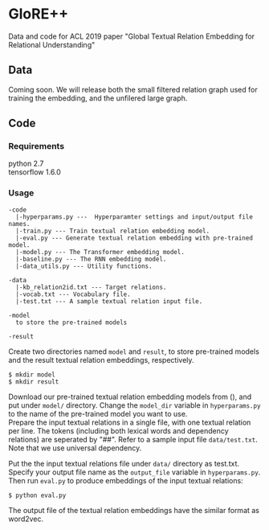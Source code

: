 # GloRE++
Data and code for ACL 2019 paper "Global Textual Relation Embedding for Relational Understanding"

## Data
Coming soon. We will release both the small filtered relation graph used for training the embedding, and the unfilered large graph.

## Code
### Requirements
python 2.7  
tensorflow 1.6.0

### Usage
```
-code  
  |-hyperparams.py ---  Hyperparamter settings and input/output file names.  
  |-train.py --- Train textual relation embedding model.  
  |-eval.py --- Generate textual relation embedding with pre-trained model.  
  |-model.py --- The Transformer embedding model.  
  |-baseline.py --- The RNN embedding model.  
  |-data_utils.py --- Utility functions.  
  
-data  
  |-kb_relation2id.txt --- Target relations.  
  |-vocab.txt --- Vocabulary file.  
  |-test.txt --- A sample textual relation input file.  
  
-model
  to store the pre-trained models
  
-result
```

Create two directories named ```model``` and ```result```, to store pre-trained models and the result textual relation embeddings, respectively.   
```
$ mkdir model  
$ mkdir result
```

Download our pre-trained textual relation embedding models from (), and put under ```model/``` directory. Change the ```model_dir``` variable in ```hyperparams.py``` to the name of the pre-trained model you want to use.  
Prepare the input textual relations in a single file, with one textual relation per line. The tokens (including both lexical words and dependency relations) are seperated by "##". Refer to a sample input file ```data/test.txt```. Note that we use universal dependency.   

Put the the input textual relations file under ```data/``` directory as test.txt. Specify your output file name as the ```output_file``` variable in ```hyperparams.py```. Then run ```eval.py``` to produce embeddings of the input textual relations:  
```
$ python eval.py  
```
The output file of the textual relation embeddings have the similar format as word2vec.  
